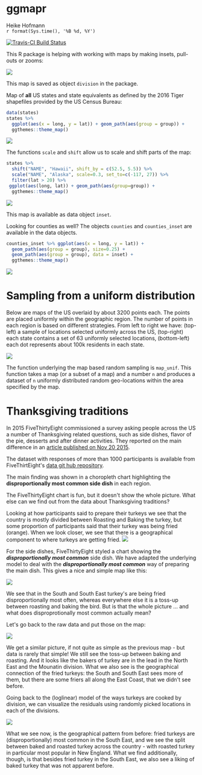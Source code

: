 # ggmapr
Heike Hofmann  
`r format(Sys.time(), '%B %d, %Y')`  



[![Travis-CI Build Status](https://travis-ci.org/heike/mapr.svg?branch=master)](https://travis-ci.org/heike/mapr)


This R package is helping with working with maps by making insets, pull-outs or zooms:



![](README_files/figure-html/unnamed-chunk-2-1.png)<!-- -->

This map is saved as object `division` in the package.

Map of __all__ US states and state equivalents as defined by the 2016 Tiger shapefiles provided by the US Census Bureau:


```r
data(states)
states %>% 
  ggplot(aes(x = long, y = lat)) + geom_path(aes(group = group)) +
  ggthemes::theme_map()
```

![](README_files/figure-html/unnamed-chunk-3-1.png)<!-- -->


The functions `scale` and `shift` allow us to scale and shift parts of the map:




```r
states %>%
  shift("NAME", "Hawaii", shift_by = c(52.5, 5.5)) %>%
  scale("NAME", "Alaska", scale=0.3, set_to=c(-117, 27)) %>%
  filter(lat > 20) %>%
 ggplot(aes(long, lat)) + geom_path(aes(group=group)) +
  ggthemes::theme_map() 
```

![](README_files/figure-html/unnamed-chunk-5-1.png)<!-- -->

This map is available as data object `inset`. 


Looking for counties as well? The objects `counties` and `counties_inset` are available in the data objects.


```r
counties_inset %>% ggplot(aes(x = long, y = lat)) +
  geom_path(aes(group = group), size=0.25) +
  geom_path(aes(group = group), data = inset) +
  ggthemes::theme_map() 
```

![](README_files/figure-html/unnamed-chunk-6-1.png)<!-- -->

# Sampling from a uniform distribution

Below are maps of the US overlaid by about 3200 points each. The points are placed uniformly within the geographic region. The number of points in each region is based on different strategies. From left to right we have: (top-left) a sample of locations selected uniformly across the US, (top-right) each state contains a set of 63 uniformly selected locations, (bottom-left) each dot represents about 100k residents in each state.

![](README_files/figure-html/unnamed-chunk-7-1.png)<!-- -->


The function underlying the map based random sampling is `map_unif`. This function takes a map (or a subset of a map) and a number `n` and produces a dataset of `n` uniformly distributed random geo-locations within the area specified by the map.


# Thanksgiving traditions

In 2015 FiveThirtyEight  commissioned a survey asking people across the US a number of Thanksgiving related questions, such as side dishes, flavor of the pie, desserts and after 
dinner activities. They reported on the main difference in an <a href="http://fivethirtyeight.com/features/heres-what-your-part-of-america-eats-on-thanksgiving/">article published on Nov 20 2015</a>. 

The dataset with responses of more than 1000 participants is available from FiveThirtEight's <a href="https://github.com/fivethirtyeight/data/blob/master/thanksgiving-2015/thanksgiving-2015-poll-data.csv">data git hub repository</a>.

The main finding was shown in a choropleth chart highlighting the __disproportionally most common side dish__ in each region.

The FiveThirtyEight chart is fun, but it doesn't show the whole picture. What else can we find out from the data about Thanksgiving traditions? 



Looking at how participants said to prepare their turkeys we see that the country is mostly divided between Roasting and Baking the turkey, but some proportion of participants said that their turkey was being fried (orange). When we look closer, we see that there is a geographical component to where turkeys are getting fried.
![](README_files/figure-html/unnamed-chunk-9-1.png)<!-- -->

For the side dishes, FiveThirtyEight styled a chart showing the ***disproportionally most common*** side dish. We have adapted the underlying model to deal with the ***disproportionally most common*** way of preparing the main dish. This gives a nice and simple map like this:

![](README_files/figure-html/unnamed-chunk-10-1.png)<!-- -->

We see that in the South and South East turkey's are being fried disproportionally most often, whereas everywhere else it is a toss-up between roasting and baking the bird.
But is that the whole picture ... and what does disproprotionally most common actually mean?

Let's go back to the raw data and put those on the map:

![](README_files/figure-html/unnamed-chunk-11-1.png)<!-- -->

We get a similar picture, if not quite as simple as the previous map - but data is rarely that simple! We still see the toss-up between baking and roasting. And it looks like the bakers of turkey are in the lead in the North East and the Mounatin division.
What we also see is the geographical connection of the fried turkeys: the South and South East sees more of them, but there are some friers all along the East Coast, that we didn't see before.

Going back to the (loglinear) model of the ways turkeys are cooked by division, we can visualize the residuals using randomly picked locations in each of the divisions. 

![](README_files/figure-html/unnamed-chunk-12-1.png)<!-- -->

What we see now, is the geographical pattern from before: fried turkeys are (disproportionally) most common in the South East, and we see the split between baked and roasted turkey across the country - with roasted turkey in particular most popular in New England. What we find additionally, though, is that besides fried turkey in the South East, we also see a liking of baked turkey that was not apparent before.


